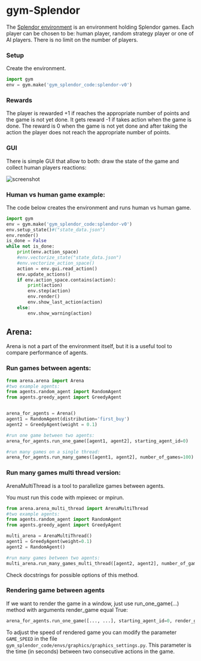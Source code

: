 

# gym-Splendor
The [Splendor environment](https://github.com/TomaszOdrzygozdz/gym-splendor) is an environment holding Splendor games.
Each player can be chosen to be: human player, random strategy player or one of AI players. There is no limit on the
number of players.

### Setup

Create the environment.

``` python
import gym
env = gym.make('gym_splendor_code:splendor-v0')
```

### Rewards
The player is rewarded +1 if reaches the appropriate number of points and the game is not yet done. It gets reward -1 if
takes action when the game is done. The reward is 0 when the game is not yet done and after taking the action the player
does not reach the appropriate number of points.

### GUI
There is simple GUI that allow to both: draw the state of the game and collect human players reactions:

![screenshot](https://github.com/TomaszOdrzygozdz/gym-splendor/blob/master/splendor_screenshot.png)

### Human vs human game example:

The code below creates the environment and runs human vs human game.

```python
import gym
env = gym.make('gym_splendor_code:splendor-v0')
env.setup_state()#("state_data.json")
env.render()
is_done = False
while not is_done:
    print(env.action_space)
    #env.vectorize_state("state_data.json")
    #env.vectorize_action_space()
    action = env.gui.read_action()
    env.update_actions()
    if env.action_space.contains(action):
        print(action)
        env.step(action)
        env.render()
        env.show_last_action(action)
    else:
        env.show_warning(action)

```

## Arena:
Arena is not a part of the environment itself, but it is a useful tool to compare performance of agents.

### Run games between agents:

```python
from arena.arena import Arena
#two example agents:
from agents.random_agent import RandomAgent
from agents.greedy_agent import GreedyAgent


arena_for_agents = Arena()
agent1 = RandomAgent(distribution='first_buy')
agent2 = GreedyAgent(weight = 0.1)

#run one game between two agents:
arena_for_agents.run_one_game([agent1, agent2], starting_agent_id=0)

#run many games on a single thread:
arena_for_agents.run_many_games([agent1, agent2], number_of_games=100)
```

### Run many games multi thread version:
ArenaMultiThread is a tool to parallelize games between agents. <aside class="warning">
You must run this code with mpiexec or mpirun. </aside>
```python
from arena.arena_multi_thread import ArenaMultiThread
#two example agents:
from agents.random_agent import RandomAgent
from agents.greedy_agent import GreedyAgent

multi_arena = ArenaMultiThread()
agent1 = GreedyAgent(weight=0.1)
agent2 = RandomAgent()

#run many games between two agents:
multi_arena.run_many_games_multi_thread([agent2, agent2], number_of_games=100)

```
Check docstrings for possible options of this method.

### Rendering game between agents
If we want to render the game in a window, just use run_one_game(...) method with arguments render_game equal True:
```python
arena_for_agents.run_one_game([..., ...], starting_agent_id=0, render_game=True)
```
To adjust the speed of rendered game you can modify the parameter ```GAME_SPEED``` in the file 
```gym_splendor_code/envs/graphics/graphics_settings.py```. This parameter is the time (in seconds) between two consecutive
actions in the game.

